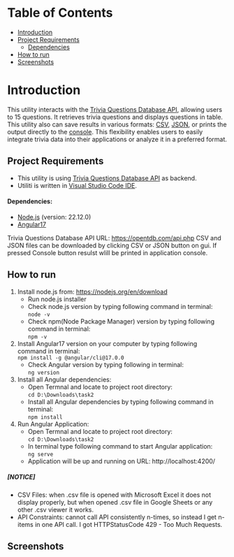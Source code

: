 # Table of Contents
- [Introduction](#introduction)
- [Project Requirements](#project-requirements)
	- [Dependencies](#dependencies)
- [How to run](#how-to-run)
- [Screenshots](#screenshots)

# Introduction
This utility interacts with the [Trivia Questions Database API](https://opentdb.com/ "Trivia Questions Database API"), allowing users to 15 questions. It retrieves trivia questions and  displays questions in table. This utility also can save results in various formats: [CSV](https://en.wikipedia.org/wiki/Comma-separated_values "CSV"), [JSON](https://en.wikipedia.org/wiki/JSON "JSON"), or prints the output directly to the [console](https://en.wikipedia.org/wiki/Windows_Console "console"). This flexibility enables users to easily integrate trivia data into their applications or analyze it in a preferred format.

## Project Requirements
- This utility is using [Trivia Questions Database API](https://opentdb.com/ "Trivia Questions Database API") as backend.
- Utiliti is written in [Visual Studio Code IDE](http:/https://code.visualstudio.com// "Visual Studio Code IDE").

#### Dependencies:
- [Node.js](https://nodejs.org/en "Node.js") (version: 22.12.0)
- [Angular17](https://angular.dev/ "Angular17")

Trivia Questions Database API URL: https://opentdb.com/api.php
CSV and JSON files can be downloaded by clicking CSV or JSON button on gui.
If pressed Console button resulst wlill be printed in application console.


## How to run
1. Install node.js from:    https://nodejs.org/en/download
	- Run node.js installer
	- Check node.js version by typing following command in terminal:<br>
	`node -v`
	- Check npm(Node Package Manager) version by typing following command in terminal:<br>
	`npm -v`
2. Install Angular17 version on your computer by typing following command in terminal:<br>
`npm install -g @angular/cli@17.0.0`
	- Check Angular version by typing following in terminal:<br>
	`ng version`
3. Install all Angular dependencies:
	- Open Termnal and locate to project root directory:<br>
	`cd D:\Downloads\task2`
	- Install all Angular dependencies by typing following command in terminal:<br>
	`npm install`
4. Run Angular Application:
	- Open Termnal and locate to project root directory:<br>
	`cd D:\Downloads\task2`
	- In terminal type following command to start Angular application:<br>
	`ng serve`
	- Application will be up and running on URL:		http://localhost:4200/


##### [NOTICE]
- CSV Files: when .csv file is opened with Microsoft Excel it does not display properly, but when opened .csv file in Google Sheets or any other .csv viewer it works.
- API Constraints: cannot call API consistently n-times, so instead I get n-items in one API call. I got HTTPStatusCode 429 - Too Much Requests.


## Screenshots

